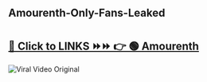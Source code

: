 
 ## Amourenth-Only-Fans-Leaked

# <h2><a href="https://clipsfans.com/Amourenth&ref=git">🔗 Click to LINKS ⏩⏩ 👉 🟢 Amourenth </a></h2>

<a href="https://clipsfans.com/Amourenth&ref=git" rel="nofollow" data-target="animated-image.originalLink"><img src="https://i.ibb.co.com/xMMVF88/686577567.gif" alt="Viral Video Original" style="max-width: 100%; display: inline-block;" data-target="animated-image.originalImage"></a>
